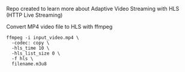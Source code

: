 Repo created to learn more about Adaptive Video Streaming with HLS (HTTP Live Streaming)

Convert MP4 video file to HLS with ffmpeg
```
ffmpeg -i input_video.mp4 \
  -codec: copy \
  -hls_time 10 \
  -hls_list_size 0 \
  -f hls \
  filename.m3u8
```